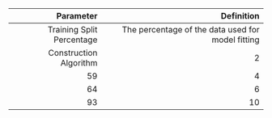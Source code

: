 | Parameter| Definition |
|------:|----:|
|     Training Split Percentage|    The percentage of the data used for model fitting|
|     Construction Algorithm|    2|
|     59|    4|
|     64|    6|
|     93|   10|
